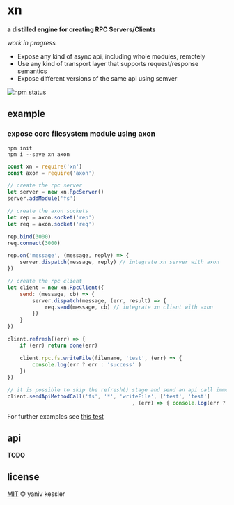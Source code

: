 # xn

**a distilled engine for creating RPC Servers/Clients**

_work in progress_ 

- Expose any kind of async api, including whole modules, remotely
- Use any kind of transport layer that supports request/response semantics
- Expose different versions of the same api using semver

[![npm status](http://img.shields.io/npm/v/xn.svg?style=flat-square)](https://www.npmjs.org/package/xn) 

## example

### expose core filesystem module using axon
```
npm init
npm i --save xn axon
```

```js
const xn = require('xn')
const axon = require('axon')

// create the rpc server
let server = new xn.RpcServer()           
server.addModule('fs')

// create the axon sockets
let rep = axon.socket('rep')
let req = axon.socket('req')

rep.bind(3000)
req.connect(3000)

rep.on('message', (message, reply) => {
    server.dispatch(message, reply) // integrate xn server with axon
})

// create the rpc client
let client = new xn.RpcClient({
    send: (message, cb) => {
        server.dispatch(message, (err, result) => {
            req.send(message, cb) // integrate xn client with axon
        })
    }
})

client.refresh((err) => {
    if (err) return done(err)

    client.rpc.fs.writeFile(filename, 'test', (err) => {
        console.log(err ? err : 'success' )
    })
})

// it is possible to skip the refresh() stage and send an api call immediately:
client.sendApiMethodCall('fs', '*', 'writeFile', ['test', 'test']
                                        , (err) => { console.log(err ? err : 'success' )})
```
For further examples see [this test](/test/integration.test.js)

## api

**TODO**

[//]: # (start marker for auto doc)

[//]: # (end marker for auto doc)

## license

[MIT](http://opensource.org/licenses/MIT) © yaniv kessler
